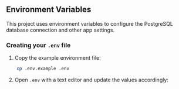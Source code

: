 ## Environment Variables

This project uses environment variables to configure the PostgreSQL database connection and other app settings.

### Creating your `.env` file

1. Copy the example environment file:

```bash
    cp .env.example .env
```

2. Open `.env` with a text editor and update the values accordingly: